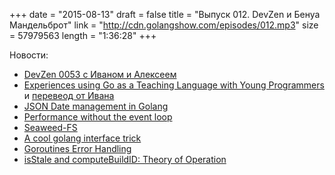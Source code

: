 +++
date = "2015-08-13"
draft = false
title = "Выпуск 012. DevZen и Бенуа Мандельброт"
link = "http://cdn.golangshow.com/episodes/012.mp3"
size = 57979563
length = "1:36:28"
+++

Новости:

* [DevZen 0053 с Иваном и Алексеем](http://devzen.ru/episode-0053/)
* [Experiences using Go as a Teaching Language with Young Programmers](https://groups.google.com/d/msg/golang-nuts/FIRSDBehb3g/BFiHYVNCwzUJ) и [перевеод от Ивана](http://habrahabr.ru/post/264643/)
* [JSON Date management in Golang](http://blog.charmes.net/2015/08/json-date-management-in-golang_7.html)
* [Performance without the event loop](http://dave.cheney.net/2015/08/08/performance-without-the-event-loop)
* [Seaweed-FS](https://github.com/chrislusf/seaweedfs)
* [A cool golang interface trick](http://domas.monkus.lt/posts/2015-08-07-cool-golang-interface-trick/)
* [Goroutines Error Handling](https://www.atatus.com/blog/goroutines-error-handling/)
* [isStale and computeBuildID: Theory of Operation](https://github.com/golang/go/blob/5973558826c14baf4be28e438af608d397ea08dd/src/cmd/go/pkg.go#L1037-L1298)

